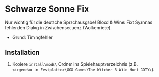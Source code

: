 # Schwarze Sonne Fix

Nur wichtig für die deutsche Sprachausgabe!
Blood & Wine: Fixt Syannas fehlenden Dialog in Zwischensequenz (Wolkenriese).
- Grund: Timingfehler
## Installation
1. Kopiere `install\mods\` Ordner ins Spielehauptverzeichnis (z.B. `<irgendwo in Festplatte>\GOG Games\The Witcher 3 Wild Hunt GOTY\`).
